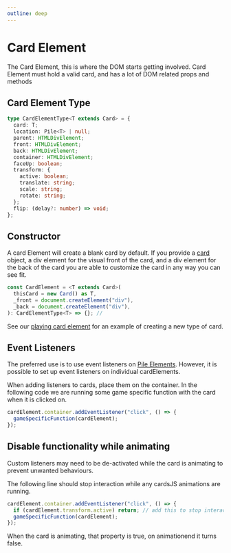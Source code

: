 ```yaml
---
outline: deep
---
```


# Card Element

The Card Element, this is where the DOM starts getting involved. Card Element must hold a valid card, and has a lot of DOM related props and methods

## Card Element Type

```typescript
type CardElementType<T extends Card> = {
  card: T;
  location: Pile<T> | null;
  parent: HTMLDivElement;
  front: HTMLDivElement;
  back: HTMLDivElement;
  container: HTMLDivElement;
  faceUp: boolean;
  transform: {
    active: boolean;
    translate: string;
    scale: string;
    rotate: string;
  };
  flip: (delay?: number) => void;
};
```

## Constructor

A card Element will create a blank card by default. If you provide a [card](/card) object, a div element for the visual front of the card, and a div element for the back of the card you are able to customize the card in any way you can see fit.

```typescript
const CardElement = <T extends Card>(
  thisCard = new Card() as T,
  _front = document.createElement("div"),
  _back = document.createElement("div"),
): CardElementType<T> => {}; //
```

See our [playing card element](/playingCardElement) for an example of creating a new type of card.

## Event Listeners

The preferred use is to use event listeners on [Pile Elements](pileElement). However, it is possible to set up event listeners on individual cardElements.

When adding listeners to cards, place them on the container. In the following code we are running some game specific function with the card when it is clicked on.

```typescript
cardElement.container.addEventListener("click", () => {
  gameSpecificFunction(cardElement);
});
```

## Disable functionality while animating

Custom listeners may need to be de-activated while the card is animating to prevent unwanted behaviours.

The following line should stop interaction while any cardsJS animations are running.

```typescript
cardElement.container.addEventListener("click", () => {
  if (cardElement.transform.active) return; // add this to stop interactivity while animating
  gameSpecificFunction(cardElement);
});
```

When the card is animating, that property is true, on animationend it turns false.

